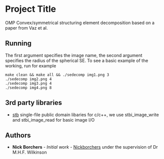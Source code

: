 # Project Title

OMP Convex/symmetrical structuring element decomposition based on a paper from Vaz et al.

## Running

The first argument specifies the image name, the second argument specifies the radius of the spherical SE.
To see a basic example of the working, run for example

```
make clean && make all && ./sedecomp img1.png 3
./sedecomp img2.png 4
./sedecomp img3.png 4
./sedecomp img4.png 8
```

## 3rd party libraries
 * [stb](https://github.com/nothings/stb) single-file public domain libaries for c/c++, we use stbi_image_write and stbi_image_read for basic image I/O 

## Authors

* **Nick Borchers** - *Initial work* - [Nickborchers](https://github.com/Nickborchers) under the supervision of Dr M.H.F. Wilkinson